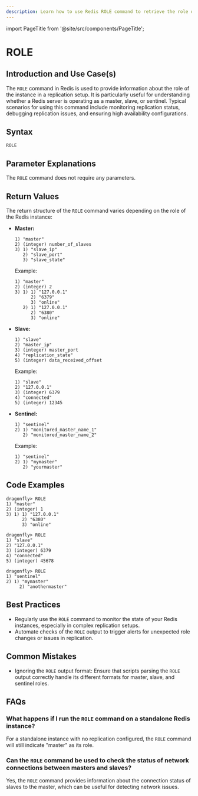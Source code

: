 ```yaml
---
description: Learn how to use Redis ROLE command to retrieve the role of the server.
---
```


import PageTitle from '@site/src/components/PageTitle';

# ROLE

<PageTitle title="Redis ROLE Explained (Better Than Official Docs)" />

## Introduction and Use Case(s)

The `ROLE` command in Redis is used to provide information about the role of the instance in a replication setup. It is particularly useful for understanding whether a Redis server is operating as a master, slave, or sentinel. Typical scenarios for using this command include monitoring replication status, debugging replication issues, and ensuring high availability configurations.

## Syntax

```plaintext
ROLE
```

## Parameter Explanations

The `ROLE` command does not require any parameters.

## Return Values

The return structure of the `ROLE` command varies depending on the role of the Redis instance:

- **Master:**

  ```plaintext
  1) "master"
  2) (integer) number_of_slaves
  3) 1) "slave_ip"
     2) "slave_port"
     3) "slave_state"
  ```

  Example:

  ```plaintext
  1) "master"
  2) (integer) 2
  3) 1) 1) "127.0.0.1"
        2) "6379"
        3) "online"
     2) 1) "127.0.0.1"
        2) "6380"
        3) "online"
  ```

- **Slave:**

  ```plaintext
  1) "slave"
  2) "master_ip"
  3) (integer) master_port
  4) "replication_state"
  5) (integer) data_received_offset
  ```

  Example:

  ```plaintext
  1) "slave"
  2) "127.0.0.1"
  3) (integer) 6379
  4) "connected"
  5) (integer) 12345
  ```

- **Sentinel:**
  ```plaintext
  1) "sentinel"
  2) 1) "monitored_master_name_1"
     2) "monitored_master_name_2"
  ```
  Example:
  ```plaintext
  1) "sentinel"
  2) 1) "mymaster"
     2) "yourmaster"
  ```

## Code Examples

```cli
dragonfly> ROLE
1) "master"
2) (integer) 1
3) 1) 1) "127.0.0.1"
      2) "6380"
      3) "online"

dragonfly> ROLE
1) "slave"
2) "127.0.0.1"
3) (integer) 6379
4) "connected"
5) (integer) 45678

dragonfly> ROLE
1) "sentinel"
2) 1) "mymaster"
     2) "anothermaster"
```

## Best Practices

- Regularly use the `ROLE` command to monitor the state of your Redis instances, especially in complex replication setups.
- Automate checks of the `ROLE` output to trigger alerts for unexpected role changes or issues in replication.

## Common Mistakes

- Ignoring the `ROLE` output format: Ensure that scripts parsing the `ROLE` output correctly handle its different formats for master, slave, and sentinel roles.

## FAQs

### What happens if I run the `ROLE` command on a standalone Redis instance?

For a standalone instance with no replication configured, the `ROLE` command will still indicate "master" as its role.

### Can the `ROLE` command be used to check the status of network connections between masters and slaves?

Yes, the `ROLE` command provides information about the connection status of slaves to the master, which can be useful for detecting network issues.
